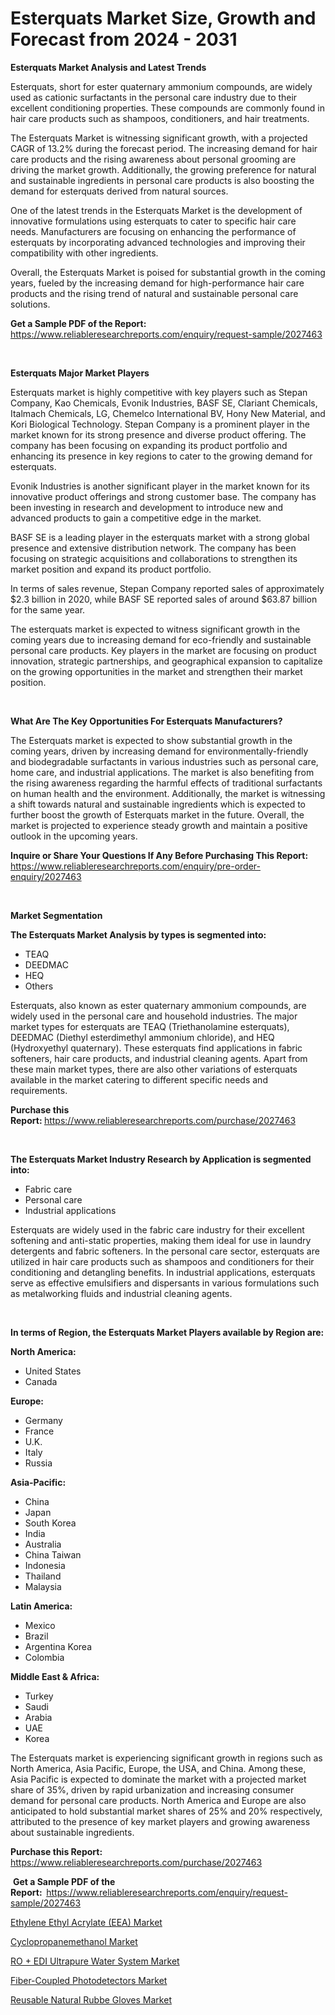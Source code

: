 <p><h1>Esterquats Market Size, Growth and Forecast from 2024 - 2031</h1></p><p><strong>Esterquats Market Analysis and Latest Trends</strong></p>
<p><p>Esterquats, short for ester quaternary ammonium compounds, are widely used as cationic surfactants in the personal care industry due to their excellent conditioning properties. These compounds are commonly found in hair care products such as shampoos, conditioners, and hair treatments.</p><p>The Esterquats Market is witnessing significant growth, with a projected CAGR of 13.2% during the forecast period. The increasing demand for hair care products and the rising awareness about personal grooming are driving the market growth. Additionally, the growing preference for natural and sustainable ingredients in personal care products is also boosting the demand for esterquats derived from natural sources.</p><p>One of the latest trends in the Esterquats Market is the development of innovative formulations using esterquats to cater to specific hair care needs. Manufacturers are focusing on enhancing the performance of esterquats by incorporating advanced technologies and improving their compatibility with other ingredients.</p><p>Overall, the Esterquats Market is poised for substantial growth in the coming years, fueled by the increasing demand for high-performance hair care products and the rising trend of natural and sustainable personal care solutions.</p></p>
<p><strong>Get a Sample PDF of the Report:&nbsp;</strong> <a href="https://www.reliableresearchreports.com/enquiry/request-sample/2027463">https://www.reliableresearchreports.com/enquiry/request-sample/2027463</a></p>
<p>&nbsp;</p>
<p><strong>Esterquats Major Market Players</strong></p>
<p><p>Esterquats market is highly competitive with key players such as Stepan Company, Kao Chemicals, Evonik Industries, BASF SE, Clariant Chemicals, Italmach Chemicals, LG, Chemelco International BV, Hony New Material, and Kori Biological Technology. Stepan Company is a prominent player in the market known for its strong presence and diverse product offering. The company has been focusing on expanding its product portfolio and enhancing its presence in key regions to cater to the growing demand for esterquats.</p><p>Evonik Industries is another significant player in the market known for its innovative product offerings and strong customer base. The company has been investing in research and development to introduce new and advanced products to gain a competitive edge in the market.</p><p>BASF SE is a leading player in the esterquats market with a strong global presence and extensive distribution network. The company has been focusing on strategic acquisitions and collaborations to strengthen its market position and expand its product portfolio.</p><p>In terms of sales revenue, Stepan Company reported sales of approximately $2.3 billion in 2020, while BASF SE reported sales of around $63.87 billion for the same year.</p><p>The esterquats market is expected to witness significant growth in the coming years due to increasing demand for eco-friendly and sustainable personal care products. Key players in the market are focusing on product innovation, strategic partnerships, and geographical expansion to capitalize on the growing opportunities in the market and strengthen their market position.</p></p>
<p>&nbsp;</p>
<p><strong>What Are The Key Opportunities For Esterquats Manufacturers?</strong></p>
<p><p>The Esterquats market is expected to show substantial growth in the coming years, driven by increasing demand for environmentally-friendly and biodegradable surfactants in various industries such as personal care, home care, and industrial applications. The market is also benefiting from the rising awareness regarding the harmful effects of traditional surfactants on human health and the environment. Additionally, the market is witnessing a shift towards natural and sustainable ingredients which is expected to further boost the growth of Esterquats market in the future. Overall, the market is projected to experience steady growth and maintain a positive outlook in the upcoming years.</p></p>
<p><strong>Inquire or Share Your Questions If Any Before Purchasing This Report:</strong> <a href="https://www.reliableresearchreports.com/enquiry/pre-order-enquiry/2027463">https://www.reliableresearchreports.com/enquiry/pre-order-enquiry/2027463</a></p>
<p>&nbsp;</p>
<p><strong>Market Segmentation</strong></p>
<p><strong>The Esterquats Market Analysis by types is segmented into:</strong></p>
<p><ul><li>TEAQ</li><li>DEEDMAC</li><li>HEQ</li><li>Others</li></ul></p>
<p><p>Esterquats, also known as ester quaternary ammonium compounds, are widely used in the personal care and household industries. The major market types for esterquats are TEAQ (Triethanolamine esterquats), DEEDMAC (Diethyl esterdimethyl ammonium chloride), and HEQ (Hydroxyethyl quaternary). These esterquats find applications in fabric softeners, hair care products, and industrial cleaning agents. Apart from these main market types, there are also other variations of esterquats available in the market catering to different specific needs and requirements.</p></p>
<p><strong>Purchase this Report:&nbsp;</strong><a href="https://www.reliableresearchreports.com/purchase/2027463">https://www.reliableresearchreports.com/purchase/2027463</a></p>
<p>&nbsp;</p>
<p><strong>The Esterquats Market Industry Research by Application is segmented into:</strong></p>
<p><ul><li>Fabric care</li><li>Personal care</li><li>Industrial applications</li></ul></p>
<p><p>Esterquats are widely used in the fabric care industry for their excellent softening and anti-static properties, making them ideal for use in laundry detergents and fabric softeners. In the personal care sector, esterquats are utilized in hair care products such as shampoos and conditioners for their conditioning and detangling benefits. In industrial applications, esterquats serve as effective emulsifiers and dispersants in various formulations such as metalworking fluids and industrial cleaning agents.</p></p>
<p>&nbsp;</p>
<p><strong>In terms of Region, the Esterquats Market Players available by Region are:</strong></p>
<p>
    <p> <strong> North America: </strong>
        <ul>
            <li>United States</li>
            <li>Canada</li>
        </ul>
        </p> 
    <p> <strong> Europe: </strong>
        <ul>
            <li>Germany</li>
            <li>France</li>
            <li>U.K.</li>
            <li>Italy</li>
            <li>Russia</li>
        </ul>
        </p> 
    <p> <strong> Asia-Pacific: </strong>
        <ul>
            <li>China</li>
            <li>Japan</li>
            <li>South Korea</li>
            <li>India</li>
            <li>Australia</li>
            <li>China Taiwan</li>
            <li>Indonesia</li>
            <li>Thailand</li>
            <li>Malaysia</li>
        </ul>
        </p> 
    <p> <strong> Latin America: </strong>
        <ul>
            <li>Mexico</li>
            <li>Brazil</li>
            <li>Argentina Korea</li>
            <li>Colombia</li>
        </ul>
        </p> 
    <p> <strong> Middle East & Africa: </strong>
        <ul>
            <li>Turkey</li>
            <li>Saudi</li>
            <li>Arabia</li>
            <li>UAE</li>
            <li>Korea</li>
        </ul>
    </p>
    </p>
<p><p>The Esterquats market is experiencing significant growth in regions such as North America, Asia Pacific, Europe, the USA, and China. Among these, Asia Pacific is expected to dominate the market with a projected market share of 35%, driven by rapid urbanization and increasing consumer demand for personal care products. North America and Europe are also anticipated to hold substantial market shares of 25% and 20% respectively, attributed to the presence of key market players and growing awareness about sustainable ingredients.</p></p>
<p><strong>Purchase this Report: </strong><a href="https://www.reliableresearchreports.com/purchase/2027463">https://www.reliableresearchreports.com/purchase/2027463</a></p>
<p>&nbsp;<strong>Get a Sample PDF of the Report:&nbsp;&nbsp;</strong><a href="https://www.reliableresearchreports.com/enquiry/request-sample/2027463">https://www.reliableresearchreports.com/enquiry/request-sample/2027463</a></p>
<p><strong></strong></p>
<p><p><a href="https://acidic-farm-354.notion.site/Ethylene-Ethyl-Acrylate-EEA-Market-Size-Growth-Outlook-from-2024-to-2031-projecting-at-Market-s--234bac1f3bbb42c7877979563ca29de7">Ethylene Ethyl Acrylate (EEA) Market</a></p><p><a href="https://acidic-farm-354.notion.site/Cyclopropanemethanol-Market-Size-Focuses-on-Market-Dynamics-In-Depth-Analysis-and-Future-Projection-9cb79afc91ca441997f1506a5611cd41">Cyclopropanemethanol Market</a></p><p><a href="https://glittery-fuchsia-86a.notion.site/Global-RO-EDI-Ultrapure-Water-System-Market-by-Types-Applications-and-Major-Players-with-Region-c0942e1337204d169ca4036a730aa3de">RO + EDI Ultrapure Water System Market</a></p><p><a href="https://view.publitas.com/reportprime-1/fiber-coupled-photodetectors-market-a-comprehensive-report-of-its-market-share-growth-trends-2024-2031/">Fiber-Coupled Photodetectors Market</a></p><p><a href="https://view.publitas.com/reportprime-1/reusable-natural-rubbe-gloves-market-size-evaluating-its-market-trends-growth-and-projections-2024-2031/">Reusable Natural Rubbe Gloves Market</a></p></p>